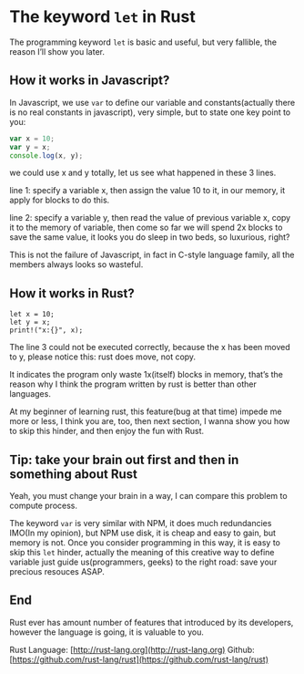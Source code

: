 
The keyword `let` in Rust
=========================

The programming keyword `let` is basic and useful, but very fallible, the reason I’ll show you later.

How it works in Javascript?
---------------------------

In Javascript, we use `var` to define our variable and constants(actually there is no real constants in javascript), very simple, but to state one key point to you:

```js
var x = 10;
var y = x;
console.log(x, y);
```

we could use x and y totally, let us see what happened in these 3 lines.

line 1: specify a variable x, then assign the value 10 to it, in our memory, it apply for blocks to do this.

line 2: specify a variable y, then read the value of previous variable x, copy it to the memory of variable, then come so far we will spend 2x blocks to save the same value, it looks you do sleep in two beds, so luxurious, right?

This is not the failure of Javascript, in fact in C-style language family, all the members always looks so wasteful.

How it works in Rust?
---------------------

```
let x = 10;
let y = x;
print!("x:{}", x);
```

The line 3 could not be executed correctly, because the x has been moved to y, please notice this: rust does move, not copy.

It indicates the program only waste 1x(itself) blocks in memory, that’s the reason why I think the program written by rust is better than other languages.

At my beginner of learning rust, this feature(bug at that time) impede me more or less, I think you are, too, then next section, I wanna show you how to skip this hinder, and then enjoy the fun with Rust.

Tip: take your brain out first and then in something about Rust
---------------------------------------------------------------

Yeah, you must change your brain in a way, I can compare this problem to compute process.

The keyword `var` is very similar with NPM, it does much redundancies IMO(In my opinion), but NPM use disk, it is cheap and easy to gain, but memory is not. Once you consider programming in this way, it is easy to skip this `let` hinder, actually the meaning of this creative way to define variable just guide us(programmers, geeks) to the right road: save your precious resouces ASAP.

End
----------------

Rust ever has amount number of features that introduced by its developers, however the language is going, it is valuable to you.

Rust Language: [http://rust-lang.org](http://rust-lang.org)
Github: [https://github.com/rust-lang/rust](https://github.com/rust-lang/rust)
